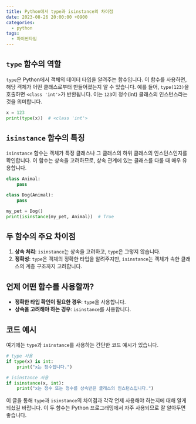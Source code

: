 ```yaml
---
title: Python에서 type과 isinstance의 차이점
date: 2023-08-26 20:00:00 +0900
categories:
  - python
tags:
  - 파이썬타입
---
```


## `type` 함수의 역할

`type`은 Python에서 객체의 데이터 타입을 알려주는 함수입니다. 이 함수를 사용하면, 해당 객체가 어떤 클래스로부터 만들어졌는지 알 수 있습니다. 예를 들어, `type(123)`을 호출하면 `<class 'int'>`가 반환됩니다. 이는 `123`이 정수(int) 클래스의 인스턴스라는 것을 의미합니다.

```python
x = 123
print(type(x))  # <class 'int'>
```

## `isinstance` 함수의 특징

`isinstance` 함수는 객체가 특정 클래스나 그 클래스의 하위 클래스의 인스턴스인지를 확인합니다. 이 함수는 상속을 고려하므로, 상속 관계에 있는 클래스를 다룰 때 매우 유용합니다.

```python
class Animal:
    pass

class Dog(Animal):
    pass

my_pet = Dog()
print(isinstance(my_pet, Animal))  # True
```

## 두 함수의 주요 차이점

1. **상속 처리**: `isinstance`는 상속을 고려하고, `type`은 그렇지 않습니다.
2. **정확성**: `type`은 객체의 정확한 타입을 알려주지만, `isinstance`는 객체가 속한 클래스의 계층 구조까지 고려합니다.

## 언제 어떤 함수를 사용할까?

- **정확한 타입 확인이 필요한 경우**: `type`을 사용합니다.
- **상속을 고려해야 하는 경우**: `isinstance`를 사용합니다.

## 코드 예시

여기에는 `type`과 `isinstance`를 사용하는 간단한 코드 예시가 있습니다.

```python
# type 사용
if type(x) is int:
    print("x는 정수입니다.")

# isinstance 사용
if isinstance(x, int):
    print("x는 정수 또는 정수를 상속받은 클래스의 인스턴스입니다.")
```

이 글을 통해 `type`과 `isinstance`의 차이점과 각각 언제 사용해야 하는지에 대해 알게 되셨길 바랍니다. 이 두 함수는 Python 프로그래밍에서 자주 사용되므로 잘 알아두면 좋습니다.